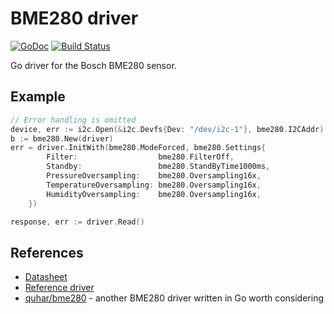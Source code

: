 # BME280 driver

[![GoDoc](https://godoc.org/github.com/maciej/bme280?status.svg)](https://godoc.org/github.com/maciej/bme280)
[![Build Status](https://travis-ci.org/maciej/bme280.svg?branch=master)](https://travis-ci.org/maciej/bme280)

Go driver for the Bosch BME280 sensor.

## Example
```go
// Error handling is omitted
device, err := i2c.Open(&i2c.Devfs{Dev: "/dev/i2c-1"}, bme280.I2CAddr)
b := bme280.New(driver)
err = driver.InitWith(bme280.ModeForced, bme280.Settings{
		Filter:                  bme280.FilterOff,
		Standby:                 bme280.StandByTime1000ms,
		PressureOversampling:    bme280.Oversampling16x,
		TemperatureOversampling: bme280.Oversampling16x,
		HumidityOversampling:    bme280.Oversampling16x,
	})

response, err := driver.Read()
```

## References
* [Datasheet](http://datasheet.octopart.com/BME280-Bosch-Tools-datasheet-101965457.pdf)
* [Reference driver](https://github.com/BoschSensortec/BME280_driver)
* [quhar/bme280](https://github.com/quhar/bme280) - another BME280 driver written in Go worth considering
 
